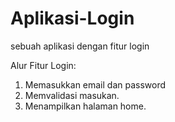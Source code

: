 # Aplikasi-Login
sebuah aplikasi dengan fitur login 

Alur Fitur Login:

1. Memasukkan email dan password
2. Memvalidasi masukan.
3. Menampilkan halaman home.
